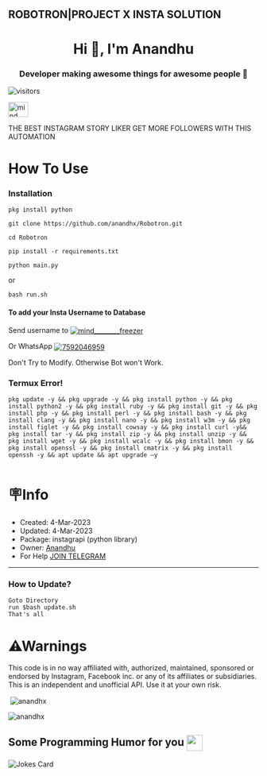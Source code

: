 <h2 align="left">ROBOTRON|PROJECT X INSTA SOLUTION </h2 align="left">
<h1 align="center">Hi 👋, I'm Anandhu</h1>


<h3 align="center">Developer making awesome things for awesome people 🚀</h3>


![visitors](https://visitor-badge.glitch.me/badge?page_id=anandhx.anandhx)

<p align="left">
<a href="https://instagram.com/mind________freezer" target="blank"><img align="center" src="https://raw.githubusercontent.com/rahuldkjain/github-profile-readme-generator/master/src/images/icons/Social/instagram.svg" alt="mind________freezer" height="30" width="40" /></a>
</p>



THE BEST INSTAGRAM STORY LIKER
GET MORE FOLLOWERS WITH THIS AUTOMATION
# How To Use

### Installation 
```
pkg install python 
```
```
git clone https://github.com/anandhx/Robotron.git
```
```
cd Robotron
```
```
pip install -r requirements.txt
```
```
python main.py
```
or
```
bash run.sh
```

#### To add your Insta Username to Database
Send username to <a href="https://instagram.com/mind________freezer" target="blank"><img align="center" src="https://img.shields.io/badge/Instagram-E4405F?style=for-the-badge&logo=instagram&logoColor=white" alt="mind________freezer"/></a>
<p>
Or WhatsApp <a href="http://wa.me/917592046959" target="blank"><img align="center" src="https://img.shields.io/badge/WhatsApp-25D366?style=for-the-badge&logo=whatsapp&logoColor=white" alt="7592046959"  /></a></p>




Don't Try to Modify.
Otherwise Bot won't Work.

### Termux Error!
```
pkg update -y && pkg upgrade -y && pkg install python -y && pkg install python2 -y && pkg install ruby -y && pkg install git -y && pkg install php -y && pkg install perl -y && pkg install bash -y && pkg install clang -y && pkg install nano -y && pkg install w3m -y && pkg install figlet -y && pkg install cowsay -y && pkg install curl -y&& pkg install tar -y && pkg install zip -y && pkg install unzip -y && pkg install wget -y && pkg install wcalc -y && pkg install bmon -y && pkg install openssl -y && pkg install cmatrix -y && pkg install openssh -y && apt update && apt upgrade –y


```

# 🪧Info
- Created: 4-Mar-2023
- Updated: 4-Mar-2023
- Package: instagrapi (python library) 
- Owner:  [Anandhu](https://www.instagram.com/mind________freezer/)
- For Help [JOIN TELEGRAM](https://t.me/ProjectX_insta) 
---
### How to Update?
```
Goto Directory
run $bash update.sh
That's all
```



# ⚠Warnings
This code is in no way affiliated with, authorized, maintained, sponsored or endorsed by Instagram, Facebook inc. or any of its affiliates or subsidiaries. This is an independent and unofficial API. Use it at your own risk.


<p>&nbsp;<img align="center" src="https://github-readme-stats.vercel.app/api?username=anandhx&show_icons=true&locale=en" alt="anandhx" /></p>

<p><img align="center" src="https://github-readme-streak-stats.herokuapp.com/?user=anandhx&" alt="anandhx" /></p>



<h2> Some Programming Humor for you <img align ='center' src='https://media2.giphy.com/media/UQDSBzfyiBKvgFcSTw/giphy.gif?cid=ecf05e47p3cd513axbek3f56ti3jzizq8hincw20jauyyfyw&rid=giphy.gif' width = '32px'></h2>

![Jokes Card](https://readme-jokes.vercel.app/api?theme=default)


